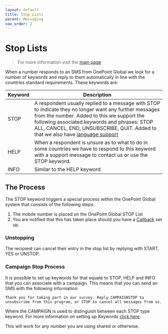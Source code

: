 ```yaml
---
layout: default
title: Stop Lists
parent: Messaging
nav_order: 2
---
```

# Stop Lists

> For more information visit the [main page](../README.md)

When a number responds to an SMS from OnePoint Global we look for a number of keywords and reply to them automatically in line with the countries standard requirements. These keywords are:

Keyword | Description
------- | -----------
STOP | A respondent usually replied to a message with STOP to indicate they no longer want any further messages from the number. Added to this we support the following associated keywords and phrases: STOP ALL, CANCEL,  END, UNSUBSCRIBE, QUIT. Added to that we also have [language support](Languages.md)
HELP | When a respondent is unsure as to what to do in some countries we have to respond to this keyword with a support message to contact us or use the STOP keyword.
INFO | Similar to the HELP keyword

## The Process
The STOP keyword triggers a special process within the OnePoint Global system that consists of the following steps:

1. The mobile number is placed on the OnePoint Global STOP List
1. You are notified that this has taken place should you have a [Callback](Callbacks.md) set up.

### Unstopping
The recipient can cancel their entry in the stop list by replying with START, YES or UNSTOP.

### Campaign Stop Process
It is possible to set up keywords for that equate to STOP, HELP and INFO that you can associate with a campaign. This means that you can send an SMS with the following information:

```
Thank you for taking part in our survey. Reply CAMPAIGNSTOP to unsubscribe from this program, or STOP to cancel all messages from us.
```

Where the CAMPAIGN is used to distinguish between each STOP type keyword. For more information on setting up Keywords [click here](Keyword.md).

This will work for any number you are using shared or otherwise.

